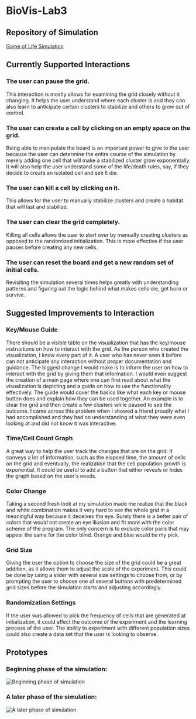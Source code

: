 # BioVis-Lab3
## Repository of Simulation
[Game of Life Simulation](https://github.com/cerensavasan/BioVis-Assignment1.git)

## Currently Supported Interactions
### The user can pause the grid.
   This interaction is mostly allows for examining the grid closely without it changing. It helps the user understand where each cluster is and they can also learn to anticipate certain clusters to stabilize and others to grow out of control.
   
### The user can create a cell by clicking on an empty space on the grid.
  
  Being able to manipulate the board is an important power to give to the user because the user can determine the entire course of the simulation by merely adding one cell that will make a stabilized cluster grow exponentially. It will also help the user understand some of the life/death rules, say, if they decide to create an isolated cell and see it die.
  
### The user can kill a cell by clicking on it.
  
  This allows for the user to manually stabilize clusters and create a habitat that will last and stabilize.
  
### The user can clear the grid completely.
 
  Killing all cells allows the user to start over by manually creating clusters as opposed to the randomized initialization. This is more effective if the user pauses before creating any new cells.
  
### The user can reset the board and get a new random set of initial cells.
 
  Revisiting the simulation several times helps greatly with understanding patterns and figuring out the logic behind what makes cells die, get born or survive. 
  
## Suggested Improvements to Interaction
### Key/Mouse Guide
There should be a visible table on the visualization that has the key/mouse instructions on how to interact with the grid.
As the person who created the visualization, I know every part of it. A user who has never seen it before can not anticipate any interaction without proper documentation and guidance. The biggest change I would make is to inform the user on how to interact with the grid by giving them that information. I would even suggest the creation of a main page where one can first read about what the visualization is depicting and a guide on how to use the functionality effectively. The guide would cover the basics like what each key or mouse button does and explain how they can be used together. An example is to clear the grid and then create a few clusters while paused to see the outcome. I came across this problem when I showed a friend proudly what I had accomplished and they had no understanding of what they were even looking at and did not know it was interactive.
### Time/Cell Count Graph
A great way to help the user track the changes that are on the grid. It conveys a lot of information, such as the elapsed time, the amount of cells on the grid and eventually, the realization that the cell population growth is exponential. It could be useful to add a button that either reveals or hides the graph based on the user's needs.
### Color Change
Taking a second fresh look at my simulation made me realize that the black and white combination makes it very hard to see the whole grid in a meaningful way because it deceives the eye. Surely there is a better pair of colors that would not create an eye illusion and fit more with the color scheme of the program. The only concern is to exclude color pairs that may appear the same for the color blind. Orange and blue would be my pick.
### Grid Size
Giving the user the option to choose the size of the grid could be a great addition, as it allows them to adjust the scale of the experiment. This could be done by using a slider with several size settings to choose from, or by prompting the user to choose one of several buttons with predetermined grid sizes before the simulation starts and adjusting accordingly.
### Randomization Settings
If the user was allowed to pick the frequency of cells that are generated at initialization, it could affect the outcome of the experiment and the learning process of the user. The ability to experiment with different population sizes could also create a data set that the user is looking to observe.

## Prototypes

### Beginning phase of the simulation:
![Beginning phase of simulation](http://i.imgur.com/Fqrxsm9.png)

### A later phase of the simulation:
![A later phase of simulation](http://i.imgur.com/PUhdVFg.png)
